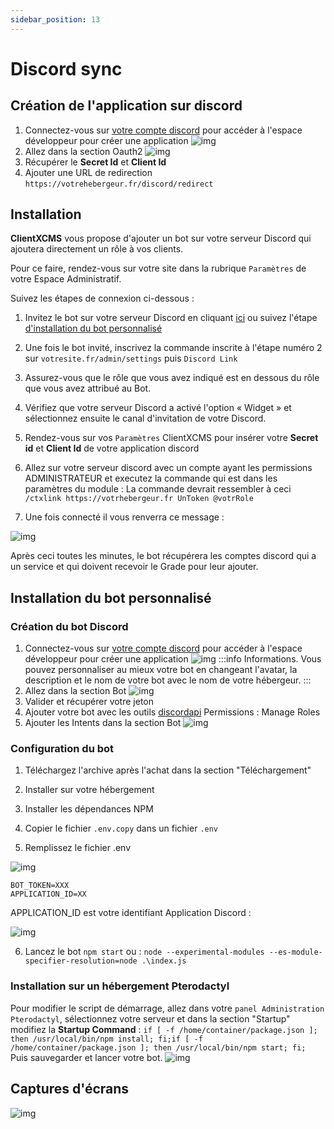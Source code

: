 ```yaml
---
sidebar_position: 13
---
```


# Discord sync

## Création de l'application sur discord
1. Connectez-vous sur [votre compte discord](https://discord.com/developers/applications) pour accéder à l'espace développeur pour créer une application
![img](https://media.discordapp.net/attachments/475073153509490689/1045465691375030302/image.png)
2. Allez dans la section Oauth2 
![img](https://media.discordapp.net/attachments/475073153509490689/1045467385064329236/discord_link.PNG)
3. Récupérer le **Secret Id** et **Client Id**
4. Ajouter une URL de redirection `https://votrehebergeur.fr/discord/redirect`

## Installation 
**ClientXCMS** vous propose d'ajouter un bot sur votre serveur Discord qui ajoutera directement un rôle à vos clients.

Pour ce faire, rendez-vous sur votre site dans la rubrique `Paramètres` de votre Espace Administratif.

Suivez les étapes de connexion ci-dessous :

1. Invitez le bot sur votre serveur Discord en cliquant [ici](https://clientxcms.com/ref/discordlinkbot) ou suivez l'étape [d'installation du bot personnalisé](./#installation-du-bot-personnalisé)

2. Une fois le bot invité, inscrivez la commande inscrite à l'étape numéro 2 sur `votresite.fr/admin/settings` puis `Discord Link`

3. Assurez-vous que le rôle que vous avez indiqué est en dessous du rôle que vous avez attribué au Bot.

4. Vérifiez que votre serveur Discord a activé l'option « Widget » et sélectionnez ensuite le canal d'invitation de votre Discord.

5. Rendez-vous sur vos `Paramètres` ClientXCMS pour insérer votre **Secret id** et **Client Id** de votre application discord

6. Allez sur votre serveur discord avec un compte ayant les permissions ADMINISTRATEUR et executez la commande qui est dans les paramètres du module : 
La commande devrait ressembler à ceci `/ctxlink https://votrhebergeur.fr UnToken @votrRole`
7. Une fois connecté il vous renverra ce message :

![img](https://media.discordapp.net/attachments/475073153509490689/1045483245812334592/image.png)

Après ceci toutes les minutes, le bot récupérera les comptes discord qui a un service et qui doivent recevoir le Grade pour leur ajouter.
## Installation du bot personnalisé
### Création du bot Discord
1. Connectez-vous sur [votre compte discord](https://discord.com/developers/applications) pour accéder à l'espace développeur pour créer une application
   ![img](https://media.discordapp.net/attachments/475073153509490689/1045465691375030302/image.png)
:::info Informations.
Vous pouvez personnaliser au mieux votre bot en changeant l'avatar, la description et le nom de votre bot avec le nom de votre hébergeur.
:::
2. Allez dans la section Bot
   ![img](https://media.discordapp.net/attachments/475073153509490689/1045472150817079327/image.png?width=1440&height=461)
3. Valider et récupérer votre jeton
4. Ajouter votre bot avec les outils [discordapi](https://discordapi.com/permissions.html)
Permissions : Manage Roles
5. Ajouter les Intents dans la section Bot
![img](https://media.discordapp.net/attachments/475073153509490689/1045474127613546567/image.png)

### Configuration du bot 

1. Téléchargez l'archive après l'achat dans la section "Téléchargement"
2. Installer sur votre hébergement
3. Installer les dépendances NPM
4. Copier le fichier `.env.copy` dans un fichier `.env`

5. Remplissez le fichier .env

![img](https://media.discordapp.net/attachments/475073153509490689/1045475001857491025/image.png)

```
BOT_TOKEN=XXX
APPLICATION_ID=XX
```

APPLICATION_ID est votre identifiant Application Discord : 

![img](https://media.discordapp.net/attachments/475073153509490689/1045482182929547334/image.png)

6. Lancez le bot `npm start` ou : `node --experimental-modules --es-module-specifier-resolution=node .\index.js`
### Installation sur un hébergement Pterodactyl

Pour modifier le script de démarrage, allez dans votre `panel Administration Pterodactyl`, sélectionnez votre serveur et dans la section "Startup" modifiez la **Startup Command** : 
``
if [ -f /home/container/package.json ]; then /usr/local/bin/npm install; fi;if [ -f /home/container/package.json ]; then /usr/local/bin/npm start; fi;
``
Puis sauvegarder et lancer votre bot.
![img](https://media.discordapp.net/attachments/475073153509490689/1046583152270913658/image.png?width=1440&height=261)

## Captures d'écrans
![img](https://media.discordapp.net/attachments/794698865253154826/1014540512037965886/33.png)